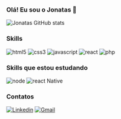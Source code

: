 ### Olá! Eu sou o Jonatas 🤙


![Jonatas GitHub stats](https://github-readme-stats.vercel.app/api?username=jonatasNs1&show_icons=true&theme=dracula)


### Skills

<div style="display: inline_block">
    <img aling="center" alt="html5" src="https://img.shields.io/badge/HTML5-E34F26?style=for-the-badge&logo=html5&logoColor=white"/>  <img aling="center" alt="css3" src="https://img.shields.io/badge/CSS3-1572B6?style=for-the-badge&logo=css3&logoColor=white"/> <img aling="center" alt="javascript" src="https://img.shields.io/badge/JavaScript-F7DF1E?style=for-the-badge&logo=javascript&logoColor=black"/> <img aling="center" alt="react" src="https://img.shields.io/badge/React-20232A?style=for-the-badge&logo=react&logoColor=61DAFB"/> <img aling="center" alt="php" src="https://img.shields.io/badge/PHP-777BB4?style=for-the-badge&logo=php&logoColor=white"/>
 
</div>

### Skills que estou estudando

<div style="display: inline_block">
    <img aling="center" alt="node" src="https://img.shields.io/badge/Node.js-43853D?style=for-the-badge&logo=node.js&logoColor=white"/> <img aling="center" alt="react Native" src="https://img.shields.io/badge/React_Native-20232A?style=for-the-badge&logo=react&logoColor=61DAFB"/>
 
</div>

### Contatos
[![Linkedin](https://img.shields.io/badge/LinkedIn-0077B5?style=for-the-badge&logo=linkedin&logoColor=white)](https://www.linkedin.com/in/jonatas-santoss-0b7113213)    [![Gmail](https://img.shields.io/badge/Gmail-D14836?style=for-the-badge&logo=gmail&logoColor=white)](https://gmail/jonatassantos152409@gmail.com)

